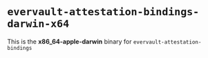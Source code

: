 # `evervault-attestation-bindings-darwin-x64`

This is the **x86_64-apple-darwin** binary for `evervault-attestation-bindings`
